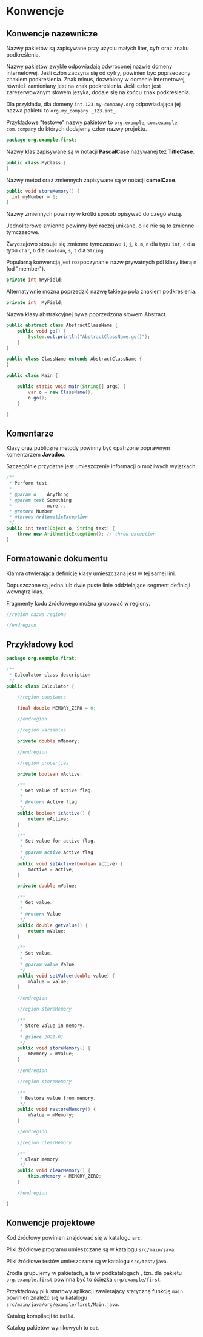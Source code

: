 Konwencje
=========

Konwencje nazewnicze
--------------------

Nazwy pakietów są zapisywane przy użyciu małych liter, cyfr oraz znaku podkreślenia.

Nazwy pakietów zwykle odpowiadają odwróconej nazwie domeny internetowej.
Jeśli człon zaczyna się od cyfry, powinien być poprzedzony znakiem podkreślenia.
Znak minus, dozwolony w domenie internetowej, również zamieniany jest na znak podkreślenia.
Jeśli człon jest zarezerwowanym słowem języka, dodaje się na końcu znak podkreślenia.

Dla przykładu, dla domeny ``int.123.my-company.org`` odpowiadająca jej nazwa pakietu to ``org.my_company._123.int_``.

Przykładowe "testowe" nazwy pakietów to ``org.example``, ``com.example``, ``com.company`` do których dodajemy człon nazwy projektu.

```java
package org.example.first;
```

Nazwy klas zapisywane są w notacji **PascalCase** nazywanej też **TitleCase**.

```java
public class MyClass {
}
```

Nazwy metod oraz zmiennych zapisywane są w notacji **camelCase**.

```java
public void storeMemory() {
  int myNumber = 1;
}
```

Nazwy zmiennych powinny w krótki sposób opisywać do czego służą.

Jednoliterowe zmienne powinny być raczej unikane, o ile nie są to zmienne tymczasowe.

Zwyczajowo stosuje się zmienne tymczasowe ``i``, ``j``, ``k``, ``m``, ``n`` dla typu ``int``, ``c`` dla typu ``char``, ``b`` dla ``boolean``, ``s``, ``t`` dla ``String``.

Popularną konwencją jest rozpoczynanie nazw prywatnych pól klasy literą ``m`` (od "member").

```java
private int mMyField;
```

Alternatywnie można poprzedzić nazwę takiego pola znakiem podkreślenia.

```java
private int _MyField;
```

Nazwa klasy abstrakcyjnej bywa poprzedzona słowem Abstract.

```java
public abstract class AbstractClassName {
    public void go() {
        System.out.println("AbstractClassName.go()");
    }
}

public class ClassName extends AbstractClassName {
}

public class Main {

    public static void main(String[] args) {
        var o = new ClassName();
        o.go();
    }

}
```

Komentarze
----------

Klasy oraz publiczne metody powinny być opatrzone poprawnym komentarzem **Javadoc**.

Szczególnie przydatne jest umieszczenie informacji o możliwych wyjątkach.

```java
/**
 * Perform test.
 *
 * @param o    Anything
 * @param text Something
 *             more...
 * @return Number
 * @throws ArithmeticException
 */
public int test(Object o, String text) {
    throw new ArithmeticException(); // throw exception
}
```

Formatowanie dokumentu
----------------------

Klamra otwierająca definicję klasy umieszczana jest w tej samej lini.

Dopuszczone są jedna lub dwie puste linie oddzielające segment definicji wewnątrz klas.

Fragmenty kodu źródłowego można grupować w regiony.  

```java
//region nazwa regionu

//endregion
```

Przykładowy kod
---------------

```java
package org.example.first;

/**
 * Calculator class description
 */
public class Calculator {

    //region constants

    final double MEMORY_ZERO = 0;

    //endregion

    //region variables

    private double mMemory;

    //endregion

    //region properties

    private boolean mActive;

    /**
     * Get value of active flag.
     *
     * @return Active flag
     */
    public boolean isActive() {
        return mActive;
    }

    /**
     * Set value for active flag.
     *
     * @param active Active flag
     */
    public void setActive(boolean active) {
        mActive = active;
    }

    private double mValue;

    /**
     * Get value.
     *
     * @return Value
     */
    public double getValue() {
        return mValue;
    }

    /**
     * Set value.
     *
     * @param value Value
     */
    public void setValue(double value) {
        mValue = value;
    }

    //endregion

    //region storeMemory

    /**
     * Store value in memory.
     *
     * @since 2021-01
     */
    public void storeMemory() {
        mMemory = mValue;
    }

    //endregion

    //region storeMemory

    /**
     * Restore value from memory.
     */
    public void restoreMemory() {
        mValue = mMemory;
    }

    //endregion

    //region clearMemory

    /**
     * Clear memory.
     */
    public void clearMemory() {
        this.mMemory = MEMORY_ZERO;
    }

    //endregion

}
```

Konwencje projektowe
--------------------

Kod źródłowy powinien znajdować się w katalogu ``src``.

Pliki źródłowe programu umieszczane są w katalogu ``src/main/java``.

Pliki źródłowe testów umieszczane są w katalogu ``src/test/java``.

Źródła grupujemy w pakietach, a te w podkatalogach , tzn. dla pakietu ``org.example.first`` powinna być to ścieżka ``org/example/first``.

Przykładowy plik startowy aplikacji zawierający statyczną funkcję ``main`` powinien znaleźć się w katalogu ``src/main/java/org/example/first/Main.java``.

Katalog kompilacji to ``build``.

Katalog pakietów wynikowych to ``out``.
